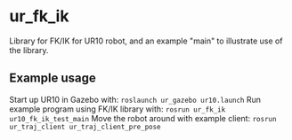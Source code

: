 # ur_fk_ik
Library for FK/IK for UR10 robot, and an example "main" to illustrate use of the library.

## Example usage
Start up UR10 in Gazebo with:
`roslaunch ur_gazebo ur10.launch`
Run example program using FK/IK library with:
`rosrun ur_fk_ik ur10_fk_ik_test_main`
Move the robot around with example client:
`rosrun ur_traj_client ur_traj_client_pre_pose`

    
